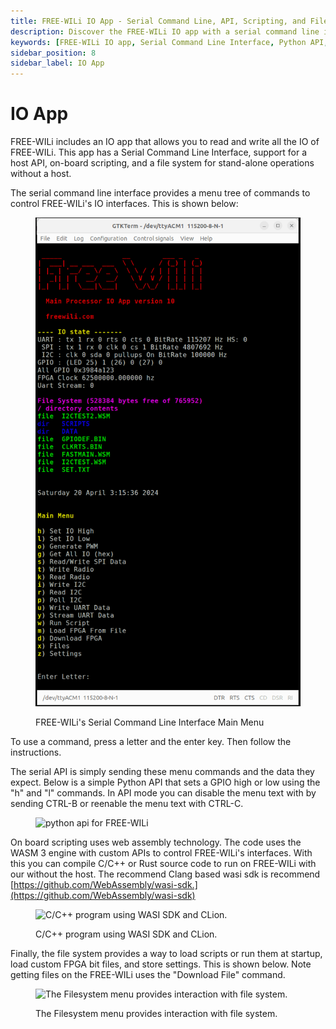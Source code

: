 ```yaml
---
title: FREE-WILi IO App - Serial Command Line, API, Scripting, and File System
description: Discover the FREE-WILi IO app with a serial command line interface, host API support, on-board scripting with WASM, and a file system for standalone operations. Learn to control and script FREE-WILi's IO.
keywords: [FREE-WILi IO app, Serial Command Line Interface, Python API, WASM scripting, File System, GPIO control, FREE-WILi scripting, web assembly, Clang wasi sdk, FREE-WILi file management]
sidebar_position: 8
sidebar_label: IO App
---
```


# IO App

FREE-WILi includes an IO app that allows you to read and write all the IO of FREE-WILi. This app has a Serial Command Line Interface, support for a host API,  on-board scripting, and a file system for stand-alone operations without a host.

The serial command line interface provides a menu tree of commands to control FREE-WILi's IO interfaces. This is shown below:

<div class="text--center">

<figure>

![FREE-WILi's Serial Command Line Interface Main Menu](../assets/cmd.png "FREE-WILi's Serial Command Line Interface Main Menu")
<figcaption>FREE-WILi's Serial Command Line Interface Main Menu</figcaption>
</figure>
</div>

To use a command, press a letter and the enter key. Then follow the instructions.

The serial API is simply sending these menu commands and the data they expect. Below is a simple Python API that sets a GPIO high or low using the "h" and "l" commands. In API mode you can disable the menu text with by sending CTRL-B or reenable the menu text with CTRL-C.

<div class="text--center">

<figure>

![python api for FREE-WILi](../assets/code.png "python api for FREE-WILi")
<figcaption></figcaption>
</figure>
</div>

On board scripting uses web assembly technology.  The code uses the WASM 3 engine with custom APIs to control FREE-WILi's interfaces. With this you can compile C/C++ or Rust source code to run on FREE-WILi with our without the host.  The recommend Clang based wasi sdk is recommend [https://github.com/WebAssembly/wasi-sdk.](https://github.com/WebAssembly/wasi-sdk)

<div class="text--center">

<figure>

![C/C++ program using WASI SDK and CLion.](../assets/WASI-SDK-CLion.jpg "C/C++ program using WASI SDK and CLion.")
<figcaption>C/C++ program using WASI SDK and CLion.</figcaption>
</figure>
</div>

Finally, the file system provides a way to load scripts or run them at startup, load custom FPGA bit files, and store settings. This is shown below. Note getting files on the FREE-WILi uses the "Download File" command.

<div class="text--center">

<figure>

![The Filesystem menu provides interaction with file system.](../assets/Filesystem.png "The Filesystem menu provides interaction with file system.")
<figcaption>The Filesystem menu provides interaction with file system.</figcaption>
</figure>
</div>

